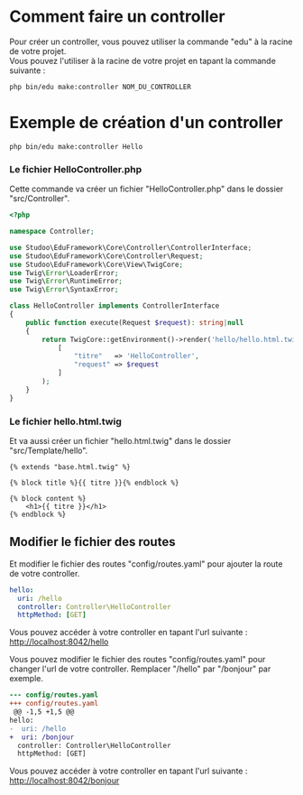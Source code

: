# Comment faire un controller

Pour créer un controller, vous pouvez utiliser la commande "edu" à la racine de votre projet. \
Vous pouvez l'utiliser à la racine de votre projet en tapant la commande suivante :

```Shell
php bin/edu make:controller NOM_DU_CONTROLLER
```

# Exemple de création d'un controller

```Shell
php bin/edu make:controller Hello
```

### Le fichier HelloController.php
Cette commande va créer un fichier "HelloController.php" dans le dossier "src/Controller". 

```php 
<?php

namespace Controller;

use Studoo\EduFramework\Core\Controller\ControllerInterface;
use Studoo\EduFramework\Core\Controller\Request;
use Studoo\EduFramework\Core\View\TwigCore;
use Twig\Error\LoaderError;
use Twig\Error\RuntimeError;
use Twig\Error\SyntaxError;

class HelloController implements ControllerInterface
{
	public function execute(Request $request): string|null
	{
		return TwigCore::getEnvironment()->render('hello/hello.html.twig',
		    [
		        "titre"   => 'HelloController',
		        "request" => $request
		    ]
		);
	}
}
```

### Le fichier hello.html.twig
Et va aussi créer un fichier "hello.html.twig" dans le dossier "src/Template/hello".

```twig
{% extends "base.html.twig" %}

{% block title %}{{ titre }}{% endblock %}

{% block content %}
    <h1>{{ titre }}</h1>
{% endblock %}
```

## Modifier le fichier des routes
Et modifier le fichier des routes "config/routes.yaml" pour ajouter la route de votre controller.

```YAML
hello:
  uri: /hello
  controller: Controller\HelloController
  httpMethod: [GET]
```

Vous pouvez accéder à votre controller en tapant l'url suivante : [http://localhost:8042/hello](http://localhost:8042/hello)

Vous pouvez modifier le fichier des routes "config/routes.yaml" pour changer l'url de votre controller.
Remplacer "/hello" par "/bonjour" par exemple.

```diff
--- config/routes.yaml
+++ config/routes.yaml
 @@ -1,5 +1,5 @@
hello:
-  uri: /hello
+  uri: /bonjour
  controller: Controller\HelloController
  httpMethod: [GET]
```
Vous pouvez accéder à votre controller en tapant l'url suivante : [http://localhost:8042/bonjour](http://localhost:8042/bonjour)